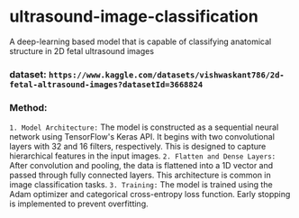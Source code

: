 # ultrasound-image-classification
A deep-learning based model that is capable of classifying anatomical structure in 2D fetal ultrasound images
### dataset: `https://www.kaggle.com/datasets/vishwaskant786/2d-fetal-altrasound-images?datasetId=3668824`
### Method:
`1. Model Architecture:` The model is constructed as a sequential neural network using
TensorFlow's Keras API. It begins with two convolutional layers with 32 and 16 filters,
respectively. This is designed to capture hierarchical features in the input images.
`2. Flatten and Dense Layers:` After convolution and pooling, the data is flattened into a 1D
vector and passed through fully connected layers. This architecture is common in image
classification tasks.
`3. Training:` The model is trained using the Adam optimizer and categorical cross-entropy
loss function. Early stopping is implemented to prevent overfitting.
